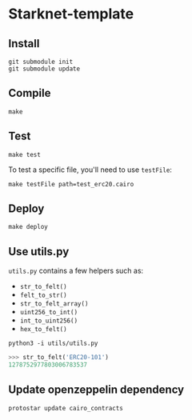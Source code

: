 # Starknet-template

## Install

```shell
git submodule init
git submodule update
```

## Compile

```shell
make
```

## Test

```shell
make test
```

To test a specific file, you'll need to use `testFile`:
```shell
make testFile path=test_erc20.cairo
```

## Deploy

```shell
make deploy
```

## Use utils.py

`utils.py` contains a few helpers such as:
- `str_to_felt()`
- `felt_to_str()`
- `str_to_felt_array()`
- `uint256_to_int()`
- `int_to_uint256()`
- `hex_to_felt()`


```shell
python3 -i utils/utils.py
```

```python
>>> str_to_felt('ERC20-101')
1278752977803006783537
```

## Update openzeppelin dependency

```shell
protostar update cairo_contracts
```
